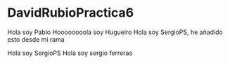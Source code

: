 # DavidRubioPractica6

Hola soy Pablo
Hoooooooola soy Hugueiro
Hola soy SergioPS, he añadido esto desde mi rama

Hola soy SergioPS
Hola soy sergio ferreras

